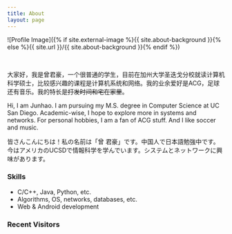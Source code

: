 ```yaml
---
title: About
layout: page
---
```

![Profile Image]({% if site.external-image %}{{ site.about-background }}{% else %}{{ site.url }}/{{ site.about-background }}{% endif %})

<br>

<p>大家好，我是曾君豪，一个很普通的学生，目前在加州大学圣迭戈分校就读计算机科学硕士，比较感兴趣的课程是计算机系统和网络。我的业余爱好是ACG，足球还有音乐。我的特长是<span style="text-decoration:line-through;">打发时间和宅在家里</span>。</p>

<p>Hi, I am Junhao. I am pursuing my M.S. degree in Computer Science at UC San Diego. Academic-wise, I hope to explore more in systems and networks. For personal hobbies, I am a fan of ACG stuff. And I like soccer and music.</p>

<p>皆さんこんにちは！私の名前は「曾 君豪」です。中国人で日本語勉強中です。今はアメリカのUCSDで情報科学を学んでいます。システムとネットワークに興味があります。</p>

<h3>Skills</h3>

<ul class="skill-list">
	<li>C/C++, Java, Python, etc.</li>
	<li>Algorithms, OS, networks, databases, etc.</li>
	<li>Web & Android development</li>
</ul>

<!-- <h2>Projects</h2>

<ul>
	<li><a href="https://github.com/">Lorem Lorem</a></li>
	<li><a href="https://github.com/">Ipsum Dolor</a></li>
	<li><a href="https://github.com/">Dolor Lorem</a></li>
</ul> -->

<h3>Recent Visitors</h3>
<div style="display: flex; justify-content: center">
	<div style="width: 20%">
	<script type="text/javascript" id="clstr_globe" src="//cdn.clustrmaps.com/globe.js?d=39ivbsyJUieRky9D-EVecDgUxYAx4DxjP48xJmRhxDU"></script>
	</div>
</div>
